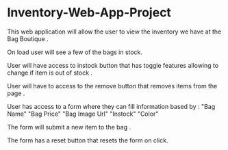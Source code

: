 # Inventory-Web-App-Project

This web application will allow the user to view the inventory we have at the Bag Boutique . 

On load user will see a few of the bags in stock. 

User will have access to instock button that has toggle features allowing to change if item is out of stock .

User will have to access to the remove button that removes items from the page .

User has access to a form where they can fill information based by :
"Bag Name"
"Bag Price"
"Bag Image Url"
"Instock"
"Color"

The form will submit a new item to the bag .

The form has a reset button that resets the form on click. 